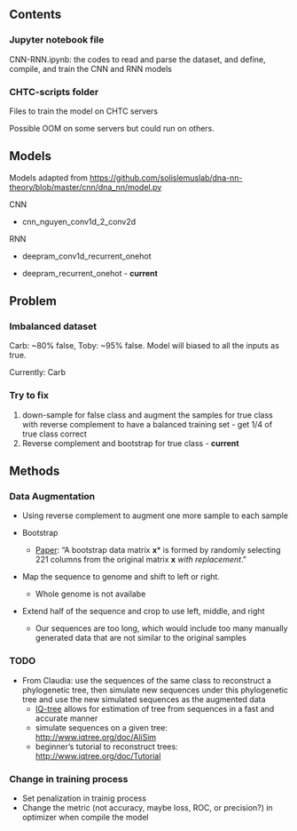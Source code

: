## Contents

### Jupyter notebook file

CNN-RNN.ipynb: the codes to read and parse the dataset, and define, compile, and train the CNN and RNN models

### CHTC-scripts folder

Files to train the model on CHTC servers

Possible OOM on some servers but could run on others.



## Models

Models adapted from https://github.com/solislemuslab/dna-nn-theory/blob/master/cnn/dna_nn/model.py

CNN

- cnn_nguyen_conv1d_2_conv2d

RNN

- deepram_conv1d_recurrent_onehot

- deepram_recurrent_onehot - **current**



## Problem

### Imbalanced dataset

Carb: ~80% false, Toby: ~95% false. Model will biased to all the inputs as true.

Currently: Carb

### Try to fix

1. down-sample for false class and augment the samples for true class with reverse complement to have a balanced training set - get 1/4 of true class correct 
1. Reverse complement and bootstrap for true class - **current** 



## Methods

### Data Augmentation

- Using reverse complement to augment one more sample to each sample
- Bootstrap
  - [Paper](https://www.pnas.org/content/93/23/13429): “A bootstrap data matrix **x*** is formed by randomly selecting 221 columns from the original matrix **x** *with replacement*.”

- Map the sequence to genome and shift to left or right. 
  - Whole genome is not availabe
- Extend half of the sequence and crop to use left, middle, and right
  - Our sequences are too long, which would include too many manually generated data that are not similar to the original samples

### TODO

- From Claudia: use the sequences of the same class to reconstruct a phylogenetic tree, then simulate new sequences under this phylogenetic tree and use the new simulated sequences as the augmented data
  -  [IQ-tree](http://www.iqtree.org/) allows for estimation of tree from sequences in a fast and accurate manner
  - simulate sequences on a given tree: http://www.iqtree.org/doc/AliSim
  - beginner’s tutorial to reconstruct trees: http://www.iqtree.org/doc/Tutorial

### Change in training process

- Set penalization in trainig process
- Change the metric (not accuracy, maybe loss, ROC, or precision?) in optimizer when compile the model